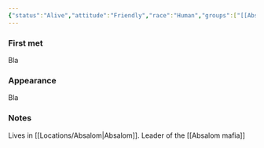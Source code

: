 ```yaml
---
{"status":"Alive","attitude":"Friendly","race":"Human","groups":["[[Absalom mafia\|Absalom mafia]]"],"aliases":null,"dg-publish":true,"dg-icon":"npc","tags":["npc"],"permalink":"/np-cs/female-mafia-boss/","dgPassFrontmatter":true,"noteIcon":"npc"}
---
```


### First met
Bla
### Appearance
Bla
### Notes
Lives in [[Locations/Absalom\|Absalom]]. Leader of the [[Absalom mafia]]